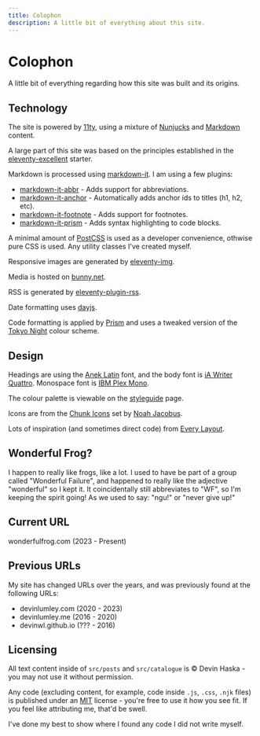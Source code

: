 ```yaml
---
title: Colophon
description: A little bit of everything about this site.
---
```


# Colophon

A little bit of everything regarding how this site was built and its origins.

## Technology

The site is powered by [11ty][11ty], using a mixture of [Nunjucks][nunjucks] and [Markdown][markdown] content.

A large part of this site was based on the principles established in the [eleventy-excellent][eleventyexcellent] starter.

Markdown is processed using [markdown-it][markdownit]. I am using a few plugins:
- [markdown-it-abbr][markdownitabbr] - Adds support for abbreviations.
- [markdown-it-anchor][markdownitanchor] - Automatically adds anchor ids to titles (h1, h2, etc).
- [markdown-it-footnote][markdownitfootnote] - Adds support for footnotes.
- [markdown-it-prism][markdownitprism] - Adds syntax highlighting to code blocks.

A minimal amount of [PostCSS][postcss] is used as a developer convenience, othwise pure CSS is used. Any utility classes I've created myself.

Responsive images are generated by [eleventy-img][eleventyimg].

Media is hosted on [bunny.net][bunnynet].

RSS is generated by [eleventy-plugin-rss][eleventypluginrss].

Date formatting uses [dayjs][dayjs].

Code formatting is applied by [Prism][prismjs] and uses a tweaked version of the [Tokyo Night][tokyonight] colour scheme.

## Design

Headings are using the [Anek Latin][aneklatin] font, and the body font is [iA Writer Quattro][iawriterquattro]. Monospace font is [IBM Plex Mono][ibmplexmono].

The colour palette is viewable on the [styleguide][styleguide] page.

Icons are from the [Chunk Icons][chunkicons] set by [Noah Jacobus][noahjacobus].

Lots of inspiration (and sometimes direct code) from [Every Layout][everylayout].

## Wonderful Frog?

I happen to really like frogs, like a lot. I used to have be part of a group called "Wonderful Failure", and happened to really like the adjective "wonderful" so I kept it. It coincidentally still abbreviates to "WF", so I'm keeping the spirit going! As we used to say: "ngu!" or "never give up!"

## Current URL

wonderfulfrog.com (2023 - Present)

## Previous URLs

My site has changed URLs over the years, and was previously found at the following URLs:

- devinlumley.com (2020 - 2023)
- devinlumley.me (2016 - 2020)
- devinwl.github.io (??? - 2016)

## Licensing

All text content inside of `src/posts` and `src/catalogue` is &copy; Devin Haska - you may not use it without permission.

Any code (excluding content, for example, code inside `.js`, `.css`, `.njk` files) is published under an [MIT][mit] license - you're free to use it how you see fit. If you feel like attributing me, that'd be swell.

I've done my best to show where I found any code I did not write myself.

[11ty]: https://11ty.dev
[markdown]: https://daringfireball.net/projects/markdown/syntax
[nunjucks]: https://mozilla.github.io/nunjucks/templating.html
[markdownit]: https://github.com/markdown-it/markdown-it
[markdownitabbr]: https://github.com/markdown-it/markdown-it-abbr
[markdownitanchor]: https://github.com/valeriangalliat/markdown-it-anchor
[markdownitfootnote]: https://github.com/markdown-it/markdown-it-footnote
[markdownitprism]: https://github.com/jGleitz/markdown-it-prism
[postcss]: https://postcss.org
[eleventyimg]: https://www.11ty.dev/docs/plugins/image
[bunnynet]: https://bunny.net
[eleventypluginrss]: https://www.11ty.dev/docs/plugins/rss
[dayjs]: https://day.js.org/en
[aneklatin]: https://fonts.google.com/specimen/Anek+Latin
[iawriterquattro]: https://github.com/iaolo/iA-Fonts
[styleguide]: /styleguide
[chunkicons]: https://www.figma.com/community/file/1327310800295849271
[noahjacobus]: https://noahjacob.us
[mit]: https://opensource.org/license/mit
[eleventyexcellent]: https://eleventy-excellent.netlify.app
[everylayout]: https://every-layout.dev
[prismjs]: https://prismjs.com
[tokyonight]: https://github.com/folke/tokyonight.nvim
[ibmplexmono]: https://fonts.google.com/specimen/IBM+Plex+Mono
